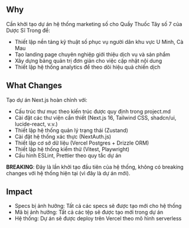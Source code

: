 ## Why

Cần khởi tạo dự án hệ thống marketing số cho Quầy Thuốc Tây số 7 của Dược Sĩ Trong để:

- Thiết lập nền tảng kỹ thuật số phục vụ người dân khu vực U Minh, Cà Mau
- Tạo landing page chuyên nghiệp giới thiệu dịch vụ và sản phẩm
- Xây dựng bảng quản trị đơn giản cho việc cập nhật nội dung
- Thiết lập hệ thống analytics để theo dõi hiệu quả chiến dịch

## What Changes

Tạo dự án Next.js hoàn chỉnh với:

- Cấu trúc thư mục theo kiến trúc được quy định trong project.md
- Cài đặt các thư viện cần thiết (Next.js 16, Tailwind CSS, shadcn/ui, lucide-react, v.v.)
- Thiết lập hệ thống quản lý trạng thái (Zustand)
- Cài đặt hệ thống xác thực (NextAuth.js)
- Thiết lập cơ sở dữ liệu (Vercel Postgres + Drizzle ORM)
- Thiết lập hệ thống kiểm thử (Vitest, Playwright)
- Cấu hình ESLint, Prettier theo quy tắc dự án

**BREAKING**: Đây là lần khởi tạo đầu tiên của hệ thống, không có breaking changes với hệ thống hiện tại (vì đây là dự án mới).

## Impact

- Specs bị ảnh hưởng: Tất cả các specs sẽ được tạo mới cho hệ thống
- Mã bị ảnh hưởng: Tất cả các tệp sẽ được tạo mới trong dự án
- Hệ thống: Dự án sẽ được deploy trên Vercel theo mô hình serverless
